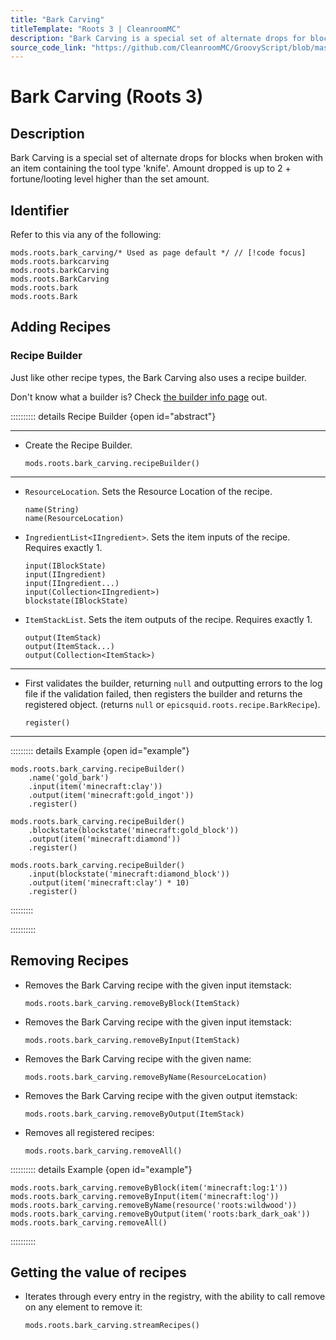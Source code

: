 ```yaml
---
title: "Bark Carving"
titleTemplate: "Roots 3 | CleanroomMC"
description: "Bark Carving is a special set of alternate drops for blocks when broken with an item containing the tool type 'knife'. Amount dropped is up to 2 + fortune/looting level higher than the set amount."
source_code_link: "https://github.com/CleanroomMC/GroovyScript/blob/master/src/main/java/com/cleanroommc/groovyscript/compat/mods/roots/BarkCarving.java"
---
```


# Bark Carving (Roots 3)

## Description

Bark Carving is a special set of alternate drops for blocks when broken with an item containing the tool type 'knife'. Amount dropped is up to 2 + fortune/looting level higher than the set amount.

## Identifier

Refer to this via any of the following:

```groovy:no-line-numbers {1}
mods.roots.bark_carving/* Used as page default */ // [!code focus]
mods.roots.barkcarving
mods.roots.barkCarving
mods.roots.BarkCarving
mods.roots.bark
mods.roots.Bark
```


## Adding Recipes

### Recipe Builder

Just like other recipe types, the Bark Carving also uses a recipe builder.

Don't know what a builder is? Check [the builder info page](../../getting_started/builder.md) out.

:::::::::: details Recipe Builder {open id="abstract"}

---

- Create the Recipe Builder.

    ```groovy:no-line-numbers
    mods.roots.bark_carving.recipeBuilder()
    ```

---

- `ResourceLocation`. Sets the Resource Location of the recipe.

    ```groovy:no-line-numbers
    name(String)
    name(ResourceLocation)
    ```

- `IngredientList<IIngredient>`. Sets the item inputs of the recipe. Requires exactly 1.

    ```groovy:no-line-numbers
    input(IBlockState)
    input(IIngredient)
    input(IIngredient...)
    input(Collection<IIngredient>)
    blockstate(IBlockState)
    ```

- `ItemStackList`. Sets the item outputs of the recipe. Requires exactly 1.

    ```groovy:no-line-numbers
    output(ItemStack)
    output(ItemStack...)
    output(Collection<ItemStack>)
    ```

---

- First validates the builder, returning `null` and outputting errors to the log file if the validation failed, then registers the builder and returns the registered object. (returns `null` or `epicsquid.roots.recipe.BarkRecipe`).

    ```groovy:no-line-numbers
    register()
    ```

---

::::::::: details Example {open id="example"}
```groovy:no-line-numbers
mods.roots.bark_carving.recipeBuilder()
    .name('gold_bark')
    .input(item('minecraft:clay'))
    .output(item('minecraft:gold_ingot'))
    .register()

mods.roots.bark_carving.recipeBuilder()
    .blockstate(blockstate('minecraft:gold_block'))
    .output(item('minecraft:diamond'))
    .register()

mods.roots.bark_carving.recipeBuilder()
    .input(blockstate('minecraft:diamond_block'))
    .output(item('minecraft:clay') * 10)
    .register()
```

:::::::::

::::::::::

## Removing Recipes

- Removes the Bark Carving recipe with the given input itemstack:

    ```groovy:no-line-numbers
    mods.roots.bark_carving.removeByBlock(ItemStack)
    ```

- Removes the Bark Carving recipe with the given input itemstack:

    ```groovy:no-line-numbers
    mods.roots.bark_carving.removeByInput(ItemStack)
    ```

- Removes the Bark Carving recipe with the given name:

    ```groovy:no-line-numbers
    mods.roots.bark_carving.removeByName(ResourceLocation)
    ```

- Removes the Bark Carving recipe with the given output itemstack:

    ```groovy:no-line-numbers
    mods.roots.bark_carving.removeByOutput(ItemStack)
    ```

- Removes all registered recipes:

    ```groovy:no-line-numbers
    mods.roots.bark_carving.removeAll()
    ```

:::::::::: details Example {open id="example"}
```groovy:no-line-numbers
mods.roots.bark_carving.removeByBlock(item('minecraft:log:1'))
mods.roots.bark_carving.removeByInput(item('minecraft:log'))
mods.roots.bark_carving.removeByName(resource('roots:wildwood'))
mods.roots.bark_carving.removeByOutput(item('roots:bark_dark_oak'))
mods.roots.bark_carving.removeAll()
```

::::::::::

## Getting the value of recipes

- Iterates through every entry in the registry, with the ability to call remove on any element to remove it:

    ```groovy:no-line-numbers
    mods.roots.bark_carving.streamRecipes()
    ```
